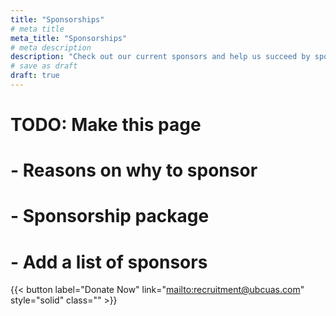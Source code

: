 ```yaml
---
title: "Sponsorships"
# meta title
meta_title: "Sponsorships"
# meta description
description: "Check out our current sponsors and help us succeed by sponsoring us!"
# save as draft
draft: true
---
```


# TODO: Make this page

# - Reasons on why to sponsor

# - Sponsorship package

# - Add a list of sponsors

{{< button label="Donate Now" link="[mailto:recruitment@ubcuas.com](https://donate.give.ubc.ca/page/80953/donate/1?transaction.dirgift=UBC+Uncrewed+Aircraft+Systems+%28UAS%29%20G2333)" style="solid" class="" >}}